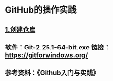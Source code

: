 GitHub的操作实践
==
[1.创建仓库](./1.创建仓库.md)
--
软件：Git-2.25.1-64-bit.exe 链接：https://gitforwindows.org/
--
参考资料：《Github入门与实践》
--
